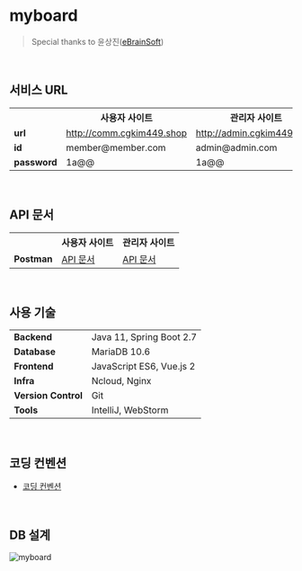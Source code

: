 # myboard
> Special thanks to 윤상진([eBrainSoft](https://www.ebrainsoft.com))

<br/>

## 서비스 URL
<table>
    <th></th>
    <th>사용자 사이트</th>
    <th>관리자 사이트</th>
	<tr>
		<td><strong>url<strong></td>
		<td><a href="http://comm.cgkim449.shop">http://comm.cgkim449.shop</a></td>
        <td><a href="http://admin.cgkim449.shop">http://admin.cgkim449.shop</a></td>
	</tr>
	<tr>
		<td><strong>id<strong></td>
		<td>member@member.com</td>
        <td>admin@admin.com</td>
	</tr>
	<tr>
		<td><strong>password<strong></td>
		<td>1a@@</td>
        <td>1a@@</td>
	</tr>
</table>

<br/>

## API 문서

<table>
    <th></th>
    <th>사용자 사이트</th>
    <th>관리자 사이트</th>
	<tr>
		<td><strong>Postman<strong></td>
		<td><a href="https://documenter.getpostman.com/view/20200406/UzBqp5ZD">API 문서</a></td>
        <td><a href="https://documenter.getpostman.com/view/20200406/UzBtn43W">API 문서</a></td>
	</tr>
</table>

<br/>

## 사용 기술
<table>
	<tr>
		<td><strong>Backend<strong></td>
		<td>Java 11, Spring Boot 2.7</td>
	</tr>
	<tr>
		<td><strong>Database<strong></td>
		<td>MariaDB 10.6</td>
	</tr>
	<tr>
		<td><strong>Frontend<strong></td>
		<td>JavaScript ES6, Vue.js 2</td>
	</tr>
	<tr>
		<td><strong>Infra<strong></td>
		<td>Ncloud, Nginx</td>
	</tr>
	<tr>
		<td><strong>Version Control<strong></td>
		<td>Git</td>
	</tr>
    <tr>
		<td><strong>Tools<strong></td>
		<td>IntelliJ, WebStorm</td>
	</tr>
</table>

<br/>

## 코딩 컨벤션

- [코딩 컨벤션](https://github.com/cgkim449/myboard/blob/main/coding-convention.md)

<br/>

## DB 설계
![myboard](https://user-images.githubusercontent.com/68311318/175452981-3b0d3fd8-5b18-443d-b1d0-45d2b0ea85bb.png)
